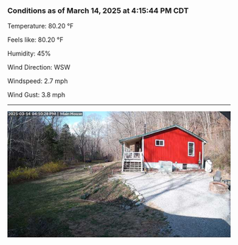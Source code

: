### Conditions as of March 14, 2025 at 4:15:44 PM CDT 

Temperature: 80.20 &deg;F

Feels like: 80.20 &deg;F

Humidity: 45%

Wind Direction: WSW

Windspeed: 2.7 mph

Wind Gust: 3.8 mph

---

<img src="./images/latest.jpeg"/>

